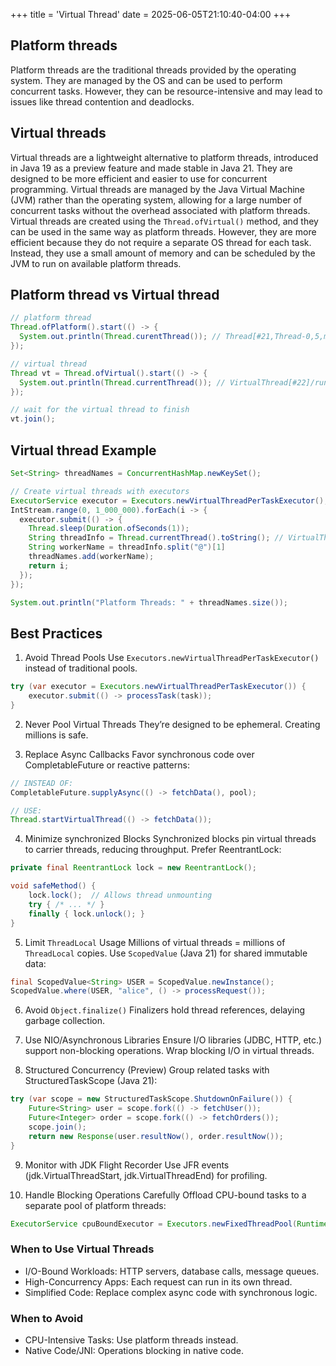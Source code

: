 +++
title = 'Virtual Thread'
date = 2025-06-05T21:10:40-04:00
+++

## Platform threads
Platform threads are the traditional threads provided by the operating system. They are managed by the OS and can be used to perform concurrent tasks. However, they can be resource-intensive and may lead to issues like thread contention and deadlocks.

## Virtual threads
Virtual threads are a lightweight alternative to platform threads, introduced in Java 19 as a preview feature and made stable in Java 21. They are designed to be more efficient and easier to use for concurrent programming. Virtual threads are managed by the Java Virtual Machine (JVM) rather than the operating system, allowing for a large number of concurrent tasks without the overhead associated with platform threads.
Virtual threads are created using the `Thread.ofVirtual()` method, and they can be used in the same way as platform threads. However, they are more efficient because they do not require a separate OS thread for each task. Instead, they use a small amount of memory and can be scheduled by the JVM to run on available platform threads.

## Platform thread vs Virtual thread
```java
// platform thread
Thread.ofPlatform().start(() -> {
  System.out.println(Thread.curentThread()); // Thread[#21,Thread-0,5,main]
});

// virtual thread
Thread vt = Thread.ofVirtual().start(() -> {
  System.out.println(Thread.currentThread()); // VirtualThread[#22]/runnable@ForkJoinPool-1-worker-1
});

// wait for the virtual thread to finish
vt.join();
```

## Virtual thread Example
```java
Set<String> threadNames = ConcurrentHashMap.newKeySet();

// Create virtual threads with executors
ExecutorService executor = Executors.newVirtualThreadPerTaskExecutor();
IntStream.range(0, 1_000_000).forEach(i -> {
  executor.submit(() -> {
    Thread.sleep(Duration.ofSeconds(1));
    String threadInfo = Thread.currentThread().toString(); // VirtualThread[#22]/runnable@ForkJoinPool-1-worker-1
    String workerName = threadInfo.split("@")[1]
    threadNames.add(workerName);
    return i;
  });
});

System.out.println("Platform Threads: " + threadNames.size());
```

## Best Practices
1. Avoid Thread Pools
Use `Executors.newVirtualThreadPerTaskExecutor()` instead of traditional pools.
```java
try (var executor = Executors.newVirtualThreadPerTaskExecutor()) {
    executor.submit(() -> processTask(task));
}
```

2. Never Pool Virtual Threads
They’re designed to be ephemeral. Creating millions is safe.

3. Replace Async Callbacks
Favor synchronous code over CompletableFuture or reactive patterns:
```java
// INSTEAD OF:
CompletableFuture.supplyAsync(() -> fetchData(), pool);

// USE:
Thread.startVirtualThread(() -> fetchData());
```

4. Minimize synchronized Blocks
Synchronized blocks pin virtual threads to carrier threads, reducing throughput. Prefer ReentrantLock:
```java
private final ReentrantLock lock = new ReentrantLock();

void safeMethod() {
    lock.lock();  // Allows thread unmounting
    try { /* ... */ } 
    finally { lock.unlock(); }
}
```

5. Limit `ThreadLocal` Usage
Millions of virtual threads = millions of `ThreadLocal` copies. Use `ScopedValue` (Java 21) for shared immutable data:
```java
final ScopedValue<String> USER = ScopedValue.newInstance();
ScopedValue.where(USER, "alice", () -> processRequest());
```

6. Avoid `Object.finalize()`
Finalizers hold thread references, delaying garbage collection.

7. Use NIO/Asynchronous Libraries
Ensure I/O libraries (JDBC, HTTP, etc.) support non-blocking operations. Wrap blocking I/O in virtual threads.

8. Structured Concurrency (Preview)
Group related tasks with StructuredTaskScope (Java 21):
```java
try (var scope = new StructuredTaskScope.ShutdownOnFailure()) {
    Future<String> user = scope.fork(() -> fetchUser());
    Future<Integer> order = scope.fork(() -> fetchOrders());
    scope.join();
    return new Response(user.resultNow(), order.resultNow());
}
```

9. Monitor with JDK Flight Recorder
Use JFR events (jdk.VirtualThreadStart, jdk.VirtualThreadEnd) for profiling.

10. Handle Blocking Operations Carefully
Offload CPU-bound tasks to a separate pool of platform threads:
```java
ExecutorService cpuBoundExecutor = Executors.newFixedThreadPool(Runtime.getRuntime().availableProcessors());
```

### When to Use Virtual Threads
- I/O-Bound Workloads: HTTP servers, database calls, message queues.
- High-Concurrency Apps: Each request can run in its own thread.
- Simplified Code: Replace complex async code with synchronous logic.

### When to Avoid
- CPU-Intensive Tasks: Use platform threads instead.
- Native Code/JNI: Operations blocking in native code.
